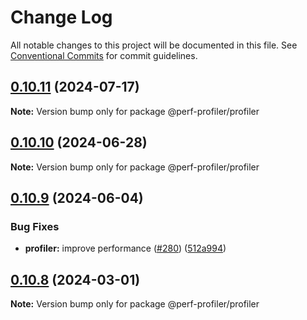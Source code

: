 # Change Log

All notable changes to this project will be documented in this file.
See [Conventional Commits](https://conventionalcommits.org) for commit guidelines.

## [0.10.11](https://github.com/bamlab/android-performance-profiler/compare/@perf-profiler/profiler@0.10.10...@perf-profiler/profiler@0.10.11) (2024-07-17)

**Note:** Version bump only for package @perf-profiler/profiler

## [0.10.10](https://github.com/bamlab/android-performance-profiler/compare/@perf-profiler/profiler@0.10.9...@perf-profiler/profiler@0.10.10) (2024-06-28)

**Note:** Version bump only for package @perf-profiler/profiler

## [0.10.9](https://github.com/bamlab/android-performance-profiler/compare/@perf-profiler/profiler@0.10.8...@perf-profiler/profiler@0.10.9) (2024-06-04)

### Bug Fixes

- **profiler:** improve performance ([#280](https://github.com/bamlab/android-performance-profiler/issues/280)) ([512a994](https://github.com/bamlab/android-performance-profiler/commit/512a994dab8d6a5a0695670569c0d775eae85388))

## [0.10.8](https://github.com/bamlab/android-performance-profiler/compare/@perf-profiler/profiler@0.10.7...@perf-profiler/profiler@0.10.8) (2024-03-01)

**Note:** Version bump only for package @perf-profiler/profiler
